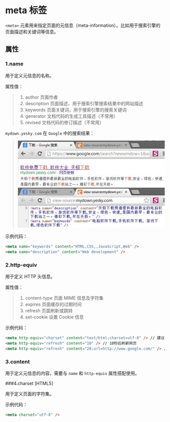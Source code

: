 meta 标签
=========

`<meta>` 元素用来指定页面的元信息（meta-information）。比如用于搜索引擎的页面描述和关键词等信息。

属性
----

### 1.name

用于定义元信息的名称。

属性值：
>1. author 页面作者
>2. description 页面描述，用于搜索引擎搜索结果中的网站描述
>3. keywords 页面关键词，用于搜索引擎的搜索关键词
>4. generator 文档代码的生成工具描述（不常用）
>5. revised 文档代码的修订描述（不常用）

`mydown.yesky.com` 在 `Google` 中的搜索结果：
>![meta-yesky](../images/html-tag-meta-01.png "meta")

示例代码：

```html
<meta name="keywords" content="HTML,CSS,,JavaScript,Web" />
<meta name="description" content="Web development" />
```

### 2.http-equiv

用于定义 HTTP 头信息。

属性值：
>1. content-type 页面 MIME 信息及字符集
>2. expires 页面缓存的过期时间
>3. refresh 页面刷新或跳转
>4. set-cookie 设置 Cookie 信息

示例代码：

```html
<meta http-equiv="charset" content="text/html;charset=utf-8" /> // 建议使用 charset 属性代替
<meta http-equiv="refresh" content="10" /> // 10秒后刷新网页
<meta http-equiv="refresh" content="20;url=http://www.google.com/" /> // 20秒后跳转到google.com
```

### 3.content

用于定义元信息的内容，需要与 `name` 和 `http-equiv` 属性搭配使用。

###4.charset [HTML5]

用于定义页面的字符集。

示例代码：

```html
<meta charset="utf-8" />
```

